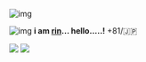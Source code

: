 
 ![img](https://64.media.tumblr.com/65311f06941217204f2d44d2cd3b5e37/tumblr_ox8ag8kUNE1uxjyz9o3_540.pnj)
 
  ![img](https://64.media.tumblr.com/1d49322c04c442726444602adbe7d62d/tumblr_oodtqhJN7P1uxjyz9o10_75sq.png) **i am [rin](https://github.com/megatensei/xtra)... hello.....!** +81/🇯🇵
  
  [<img src="https://img.shields.io/badge/Line-00C300?style=for-the-badge&logo=line&logoColor=white">](https://line.me/ti/p/Tk_7xdYBVV) [<img src="https://img.shields.io/badge/Twitter-1DA1F2?style=for-the-badge&logo=twitter&logoColor=white">](https://twitter.com/fish1779)
